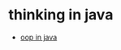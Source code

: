 # thinking in java

- [oop in java](https://github.com/gaoxinge/something/tree/master/learn%20java/thinking%20in%20java/oop%20in%20java)